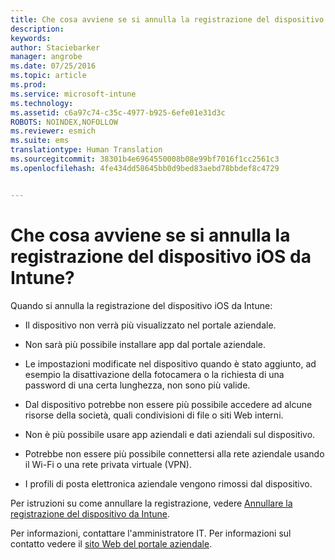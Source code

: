 ```yaml
---
title: Che cosa avviene se si annulla la registrazione del dispositivo iOS da Intune? | Microsoft Intune
description: 
keywords: 
author: Staciebarker
manager: angrobe
ms.date: 07/25/2016
ms.topic: article
ms.prod: 
ms.service: microsoft-intune
ms.technology: 
ms.assetid: c6a97c74-c35c-4977-b925-6efe01e31d3c
ROBOTS: NOINDEX,NOFOLLOW
ms.reviewer: esmich
ms.suite: ems
translationtype: Human Translation
ms.sourcegitcommit: 38301b4e6964550008b08e99bf7016f1cc2561c3
ms.openlocfilehash: 4fe434dd58645bb0d9bed83aebd78bbdef8c4729


---
```



# Che cosa avviene se si annulla la registrazione del dispositivo iOS da Intune?

Quando si annulla la registrazione del dispositivo iOS da Intune:

-   Il dispositivo non verrà più visualizzato nel portale aziendale.

-   Non sarà più possibile installare app dal portale aziendale.

-   Le impostazioni modificate nel dispositivo quando è stato aggiunto, ad esempio la disattivazione della fotocamera o la richiesta di una password di una certa lunghezza, non sono più valide.

-   Dal dispositivo potrebbe non essere più possibile accedere ad alcune risorse della società, quali condivisioni di file o siti Web interni.

-   Non è più possibile usare app aziendali e dati aziendali sul dispositivo.

-   Potrebbe non essere più possibile connettersi alla rete aziendale usando il Wi-Fi o una rete privata virtuale (VPN).

-   I profili di posta elettronica aziendale vengono rimossi dal dispositivo.

Per istruzioni su come annullare la registrazione, vedere [Annullare la registrazione del dispositivo da Intune](unenroll-your-device-from-intune-ios.md).

Per informazioni, contattare l'amministratore IT. Per informazioni sul contatto vedere il [sito Web del portale aziendale](http://portal.manage.microsoft.com).





<!--HONumber=Aug16_HO5-->


